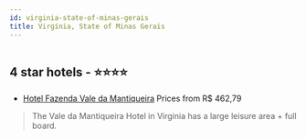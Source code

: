 ```yaml
---
id: virginia-state-of-minas-gerais
title: Virgínia, State of Minas Gerais
---
```


<center><img src="https://static.hotelurbano.com/reservas/prod0/0/372/5e5d6f33ea115_hotel-fazenda-vale-da-mantiqueira.jpg" alt="" /></center>


##  4 star hotels - ⭐️⭐️⭐️⭐️

-    [Hotel Fazenda Vale da Mantiqueira](https://us.hurb.com/hotels/virginia/hotel-fazenda-vale-da-mantiqueira-372?cmp=18055) Prices from R$ 462,79
   > The Vale da Mantiqueira Hotel in Virginia has a large leisure area + full board.
